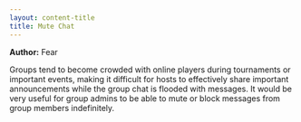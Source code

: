 ```yaml
---
layout: content-title
title: Mute Chat
---
```


<script>
$( document ).ready( function ( ) { $( 'h1' ).prepend( '<span class="badge badge-type">Group</span>&nbsp;' ) } );
</script>

<div class="content-linebreak"></div>

**Author:** Fear

Groups tend to become crowded with online players during tournaments or important events, making it difficult for hosts to effectively share important announcements while the group chat is flooded with messages. It would be very useful for group admins to be able to mute or block messages from group members indefinitely.

<div class="content-linebreak"></div>

<div class="content-image" data-url="/docs/assets/images/concepts/mutechat.png" data-width="600px" data-label=""></div>

<div class="content-linebreak"></div>


